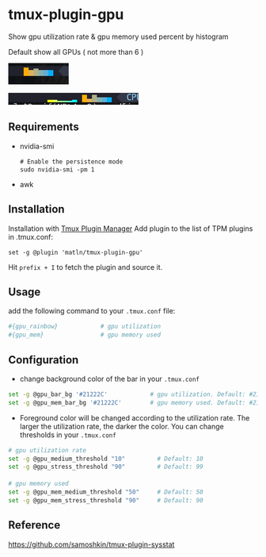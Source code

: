 # tmux-plugin-gpu
Show gpu utilization rate &amp; gpu memory used percent by histogram

Default show all GPUs ( not more than 6 )

![gpu utilization](./screenshots/f1.PNG)

![gpu mem](./screenshots/f2.PNG)

## Requirements

* nvidia-smi
  ```shell
  # Enable the persistence mode
  sudo nvidia-smi -pm 1
  ```

* awk

## Installation

Installation with [Tmux Plugin Manager](https://github.com/tmux-plugins/tpm)
Add plugin to the list of TPM plugins in .tmux.conf:

```
set -g @plugin 'matln/tmux-plugin-gpu'
```

Hit `prefix + I` to fetch the plugin and source it.

## Usage

add the following command to your `.tmux.conf` file:

```bash
#{gpu_rainbow}            # gpu utilization
#{gpu_mem}                # gpu memory used
```

## Configuration

* change background color of the bar in your `.tmux.conf`
```bash
set -g @gpu_bar_bg '#21222C'            # gpu utilization. Default: #21222C
set -g @gpu_mem_bar_bg '#21222C'        # gpu memory used. Default: #21222C
```

* Foreground color will be changed according to the utilization rate. The larger the utilization rate, the darker the color. You can change thresholds in your `.tmux.conf`

```bash
# gpu utilization rate
set -g @gpu_medium_threshold "10"         # Default: 10
set -g @gpu_stress_threshold "90"         # Default: 99

# gpu memory used
set -g @gpu_mem_medium_threshold "50"     # Default: 50
set -g @gpu_mem_stress_threshold "90"     # Default: 90
```

## Reference
https://github.com/samoshkin/tmux-plugin-sysstat
